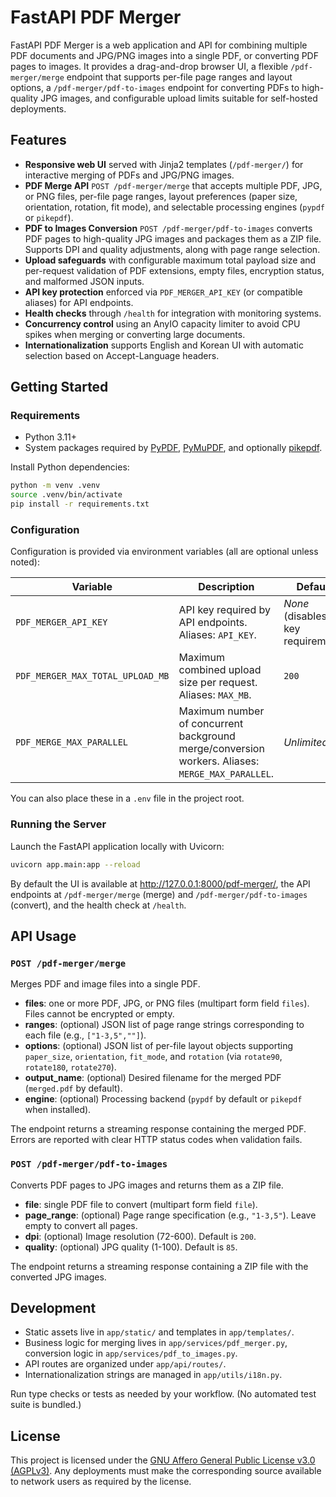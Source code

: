 # FastAPI PDF Merger

FastAPI PDF Merger is a web application and API for combining multiple PDF documents and JPG/PNG images into a single PDF, or converting PDF pages to images. It provides a drag-and-drop browser UI, a flexible `/pdf-merger/merge` endpoint that supports per-file page ranges and layout options, a `/pdf-merger/pdf-to-images` endpoint for converting PDFs to high-quality JPG images, and configurable upload limits suitable for self-hosted deployments.

## Features

- **Responsive web UI** served with Jinja2 templates (`/pdf-merger/`) for interactive merging of PDFs and JPG/PNG images.
- **PDF Merge API** `POST /pdf-merger/merge` that accepts multiple PDF, JPG, or PNG files, per-file page ranges, layout preferences (paper size, orientation, rotation, fit mode), and selectable processing engines (`pypdf` or `pikepdf`).
- **PDF to Images Conversion** `POST /pdf-merger/pdf-to-images` converts PDF pages to high-quality JPG images and packages them as a ZIP file. Supports DPI and quality adjustments, along with page range selection.
- **Upload safeguards** with configurable maximum total payload size and per-request validation of PDF extensions, empty files, encryption status, and malformed JSON inputs.
- **API key protection** enforced via `PDF_MERGER_API_KEY` (or compatible aliases) for API endpoints.
- **Health checks** through `/health` for integration with monitoring systems.
- **Concurrency control** using an AnyIO capacity limiter to avoid CPU spikes when merging or converting large documents.
- **Internationalization** supports English and Korean UI with automatic selection based on Accept-Language headers.

## Getting Started

### Requirements

- Python 3.11+
- System packages required by [PyPDF](https://pypdf.readthedocs.io/), [PyMuPDF](https://pymupdf.readthedocs.io/), and optionally [pikepdf](https://pikepdf.readthedocs.io/).

Install Python dependencies:

```bash
python -m venv .venv
source .venv/bin/activate
pip install -r requirements.txt
```

### Configuration

Configuration is provided via environment variables (all are optional unless noted):

| Variable | Description | Default |
| --- | --- | --- |
| `PDF_MERGER_API_KEY` | API key required by API endpoints. Aliases: `API_KEY`. | _None_ (disables key requirement) |
| `PDF_MERGER_MAX_TOTAL_UPLOAD_MB` | Maximum combined upload size per request. Aliases: `MAX_MB`. | `200` |
| `PDF_MERGE_MAX_PARALLEL` | Maximum number of concurrent background merge/conversion workers. Aliases: `MERGE_MAX_PARALLEL`. | _Unlimited_ |

You can also place these in a `.env` file in the project root.

### Running the Server

Launch the FastAPI application locally with Uvicorn:

```bash
uvicorn app.main:app --reload
```

By default the UI is available at <http://127.0.0.1:8000/pdf-merger/>, the API endpoints at `/pdf-merger/merge` (merge) and `/pdf-merger/pdf-to-images` (convert), and the health check at `/health`.

## API Usage

### `POST /pdf-merger/merge`

Merges PDF and image files into a single PDF.

- **files**: one or more PDF, JPG, or PNG files (multipart form field `files`). Files cannot be encrypted or empty.
- **ranges**: (optional) JSON list of page range strings corresponding to each file (e.g., `["1-3,5",""]`).
- **options**: (optional) JSON list of per-file layout objects supporting `paper_size`, `orientation`, `fit_mode`, and `rotation` (via `rotate90`, `rotate180`, `rotate270`).
- **output_name**: (optional) Desired filename for the merged PDF (`merged.pdf` by default).
- **engine**: (optional) Processing backend (`pypdf` by default or `pikepdf` when installed).

The endpoint returns a streaming response containing the merged PDF. Errors are reported with clear HTTP status codes when validation fails.

### `POST /pdf-merger/pdf-to-images`

Converts PDF pages to JPG images and returns them as a ZIP file.

- **file**: single PDF file to convert (multipart form field `file`).
- **page_range**: (optional) Page range specification (e.g., `"1-3,5"`). Leave empty to convert all pages.
- **dpi**: (optional) Image resolution (72-600). Default is `200`.
- **quality**: (optional) JPG quality (1-100). Default is `85`.

The endpoint returns a streaming response containing a ZIP file with the converted JPG images.

## Development

- Static assets live in `app/static/` and templates in `app/templates/`.
- Business logic for merging lives in `app/services/pdf_merger.py`, conversion logic in `app/services/pdf_to_images.py`.
- API routes are organized under `app/api/routes/`.
- Internationalization strings are managed in `app/utils/i18n.py`.

Run type checks or tests as needed by your workflow. (No automated test suite is bundled.)

## License

This project is licensed under the [GNU Affero General Public License v3.0 (AGPLv3)](https://www.gnu.org/licenses/agpl-3.0.en.html). Any deployments must make the corresponding source available to network users as required by the license.

